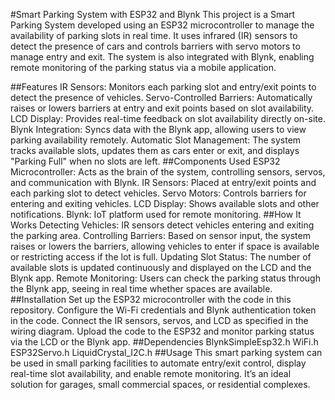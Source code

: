 #Smart Parking System with ESP32 and Blynk
This project is a Smart Parking System developed using an ESP32 microcontroller to manage the availability of parking slots in real time. It uses infrared (IR) sensors to detect the presence of cars and controls barriers with servo motors to manage entry and exit. The system is also integrated with Blynk, enabling remote monitoring of the parking status via a mobile application.

##Features
IR Sensors: Monitors each parking slot and entry/exit points to detect the presence of vehicles.
Servo-Controlled Barriers: Automatically raises or lowers barriers at entry and exit points based on slot availability.
LCD Display: Provides real-time feedback on slot availability directly on-site.
Blynk Integration: Syncs data with the Blynk app, allowing users to view parking availability remotely.
Automatic Slot Management: The system tracks available slots, updates them as cars enter or exit, and displays "Parking Full" when no slots are left.
##Components Used
ESP32 Microcontroller: Acts as the brain of the system, controlling sensors, servos, and communication with Blynk.
IR Sensors: Placed at entry/exit points and each parking slot to detect vehicles.
Servo Motors: Controls barriers for entering and exiting vehicles.
LCD Display: Shows available slots and other notifications.
Blynk: IoT platform used for remote monitoring.
##How It Works
Detecting Vehicles: IR sensors detect vehicles entering and exiting the parking area.
Controlling Barriers: Based on sensor input, the system raises or lowers the barriers, allowing vehicles to enter if space is available or restricting access if the lot is full.
Updating Slot Status: The number of available slots is updated continuously and displayed on the LCD and the Blynk app.
Remote Monitoring: Users can check the parking status through the Blynk app, seeing in real time whether spaces are available.
##Installation
Set up the ESP32 microcontroller with the code in this repository.
Configure the Wi-Fi credentials and Blynk authentication token in the code.
Connect the IR sensors, servos, and LCD as specified in the wiring diagram.
Upload the code to the ESP32 and monitor parking status via the LCD or the Blynk app.
##Dependencies
BlynkSimpleEsp32.h
WiFi.h
ESP32Servo.h
LiquidCrystal_I2C.h
##Usage
This smart parking system can be used in small parking facilities to automate entry/exit control, display real-time slot availability, and enable remote monitoring. It’s an ideal solution for garages, small commercial spaces, or residential complexes.
